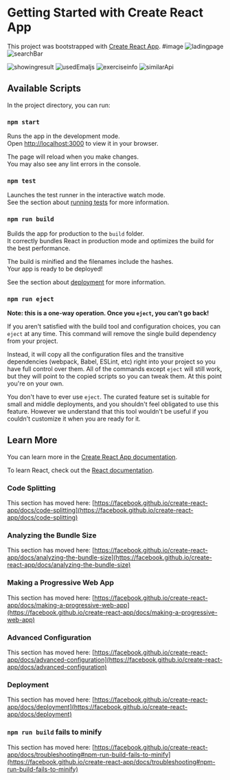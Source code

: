 # Getting Started with Create React App

This project was bootstrapped with [Create React App](https://github.com/facebook/create-react-app).
#image
![ladingpage](https://github.com/Mibek-Shrestha/FitLyfe/assets/79530597/6cf20c85-b003-43c4-93be-e4122947167e)
![searchBar](https://github.com/Mibek-Shrestha/FitLyfe/assets/79530597/7800b916-0343-4d35-b239-a9c8b457027a)

![showingresult](https://github.com/Mibek-Shrestha/FitLyfe/assets/79530597/41db27c8-a9a7-46fb-8e02-c4da01539932)
![usedEmaljs](https://github.com/Mibek-Shrestha/FitLyfe/assets/79530597/7b0921dd-998d-4d53-9eb3-d8b2162f810e)
![exerciseinfo](https://github.com/Mibek-Shrestha/FitLyfe/assets/79530597/26cb0827-0edb-463f-ad6c-42da48e03e47)
![similarApi](https://github.com/Mibek-Shrestha/FitLyfe/assets/79530597/dfd11a55-d310-4284-9bcf-636366451f0a)


## Available Scripts

In the project directory, you can run:

### `npm start`

Runs the app in the development mode.\
Open [http://localhost:3000](http://localhost:3000) to view it in your browser.

The page will reload when you make changes.\
You may also see any lint errors in the console.

### `npm test`

Launches the test runner in the interactive watch mode.\
See the section about [running tests](https://facebook.github.io/create-react-app/docs/running-tests) for more information.

### `npm run build`

Builds the app for production to the `build` folder.\
It correctly bundles React in production mode and optimizes the build for the best performance.

The build is minified and the filenames include the hashes.\
Your app is ready to be deployed!

See the section about [deployment](https://facebook.github.io/create-react-app/docs/deployment) for more information.

### `npm run eject`

**Note: this is a one-way operation. Once you `eject`, you can't go back!**

If you aren't satisfied with the build tool and configuration choices, you can `eject` at any time. This command will remove the single build dependency from your project.

Instead, it will copy all the configuration files and the transitive dependencies (webpack, Babel, ESLint, etc) right into your project so you have full control over them. All of the commands except `eject` will still work, but they will point to the copied scripts so you can tweak them. At this point you're on your own.

You don't have to ever use `eject`. The curated feature set is suitable for small and middle deployments, and you shouldn't feel obligated to use this feature. However we understand that this tool wouldn't be useful if you couldn't customize it when you are ready for it.

## Learn More

You can learn more in the [Create React App documentation](https://facebook.github.io/create-react-app/docs/getting-started).

To learn React, check out the [React documentation](https://reactjs.org/).

### Code Splitting

This section has moved here: [https://facebook.github.io/create-react-app/docs/code-splitting](https://facebook.github.io/create-react-app/docs/code-splitting)

### Analyzing the Bundle Size

This section has moved here: [https://facebook.github.io/create-react-app/docs/analyzing-the-bundle-size](https://facebook.github.io/create-react-app/docs/analyzing-the-bundle-size)

### Making a Progressive Web App

This section has moved here: [https://facebook.github.io/create-react-app/docs/making-a-progressive-web-app](https://facebook.github.io/create-react-app/docs/making-a-progressive-web-app)

### Advanced Configuration

This section has moved here: [https://facebook.github.io/create-react-app/docs/advanced-configuration](https://facebook.github.io/create-react-app/docs/advanced-configuration)

### Deployment

This section has moved here: [https://facebook.github.io/create-react-app/docs/deployment](https://facebook.github.io/create-react-app/docs/deployment)

### `npm run build` fails to minify

This section has moved here: [https://facebook.github.io/create-react-app/docs/troubleshooting#npm-run-build-fails-to-minify](https://facebook.github.io/create-react-app/docs/troubleshooting#npm-run-build-fails-to-minify)
